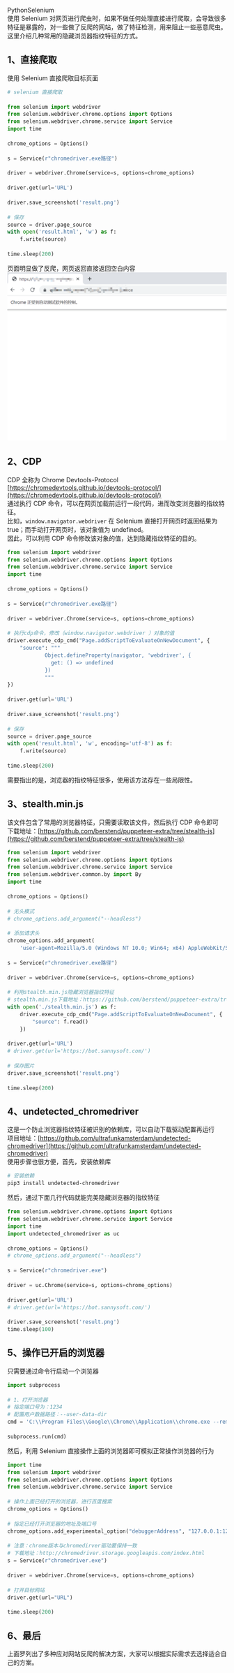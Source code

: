 PythonSelenium<br />使用 Selenium 对网页进行爬虫时，如果不做任何处理直接进行爬取，会导致很多特征是暴露的，对一些做了反爬的网站，做了特征检测，用来阻止一些恶意爬虫。<br />这里介绍几种常用的隐藏浏览器指纹特征的方式。
<a name="PVOew"></a>
## 1、直接爬取
使用 Selenium 直接爬取目标页面
```python
# selenium 直接爬取

from selenium import webdriver
from selenium.webdriver.chrome.options import Options
from selenium.webdriver.chrome.service import Service
import time

chrome_options = Options()

s = Service(r"chromedriver.exe路径")

driver = webdriver.Chrome(service=s, options=chrome_options)

driver.get(url='URL')

driver.save_screenshot('result.png')

# 保存
source = driver.page_source
with open('result.html', 'w') as f:
    f.write(source)

time.sleep(200)
```
页面明显做了反爬，网页返回直接返回空白内容<br />![](./img/1675139479883-3d799953-2117-4f9c-acac-a2594aaed568.png)
<a name="SSNfr"></a>
## 2、CDP
CDP 全称为 Chrome Devtools-Protocol<br />[https://chromedevtools.github.io/devtools-protocol/](https://chromedevtools.github.io/devtools-protocol/)<br />通过执行 CDP 命令，可以在网页加载前运行一段代码，进而改变浏览器的指纹特征。<br />比如，`window.navigator.webdriver` 在 Selenium 直接打开网页时返回结果为 true；而手动打开网页时，该对象值为 undefined。<br />因此，可以利用 CDP 命令修改该对象的值，达到隐藏指纹特征的目的。
```python
from selenium import webdriver
from selenium.webdriver.chrome.options import Options
from selenium.webdriver.chrome.service import Service
import time

chrome_options = Options()

s = Service(r"chromedriver.exe路径")

driver = webdriver.Chrome(service=s, options=chrome_options)

# 执行cdp命令，修改（window.navigator.webdriver ）对象的值
driver.execute_cdp_cmd("Page.addScriptToEvaluateOnNewDocument", {
    "source": """
            Object.defineProperty(navigator, 'webdriver', {
              get: () => undefined
            })
            """
})

driver.get(url='URL')

driver.save_screenshot('result.png')

# 保存
source = driver.page_source
with open('result.html', 'w', encoding='utf-8') as f:
    f.write(source)

time.sleep(200)
```
需要指出的是，浏览器的指纹特征很多，使用该方法存在一些局限性。
<a name="eA3R9"></a>
## 3、stealth.min.js
该文件包含了常用的浏览器特征，只需要读取该文件，然后执行 CDP 命令即可<br />下载地址：[https://github.com/berstend/puppeteer-extra/tree/stealth-js](https://github.com/berstend/puppeteer-extra/tree/stealth-js)
```python
from selenium import webdriver
from selenium.webdriver.chrome.options import Options
from selenium.webdriver.chrome.service import Service
from selenium.webdriver.common.by import By
import time

chrome_options = Options()

# 无头模式
# chrome_options.add_argument("--headless")

# 添加请求头
chrome_options.add_argument(
    'user-agent=Mozilla/5.0 (Windows NT 10.0; Win64; x64) AppleWebKit/537.36 (KHTML, like Gecko) Chrome/109.0.0.0 Safari/537.36')

s = Service(r"chromedriver.exe路径")

driver = webdriver.Chrome(service=s, options=chrome_options)

# 利用stealth.min.js隐藏浏览器指纹特征
# stealth.min.js下载地址：https://github.com/berstend/puppeteer-extra/tree/stealth-js
with open('./stealth.min.js') as f:
    driver.execute_cdp_cmd("Page.addScriptToEvaluateOnNewDocument", {
        "source": f.read()
    })

driver.get(url='URL')
# driver.get(url='https://bot.sannysoft.com/')

# 保存图片
driver.save_screenshot('result.png')

time.sleep(200)
```
<a name="ZFTrc"></a>
## 4、undetected_chromedriver
这是一个防止浏览器指纹特征被识别的依赖库，可以自动下载驱动配置再运行<br />项目地址：[https://github.com/ultrafunkamsterdam/undetected-chromedriver](https://github.com/ultrafunkamsterdam/undetected-chromedriver)<br />使用步骤也很方便，首先，安装依赖库
```bash
# 安装依赖
pip3 install undetected-chromedriver
```
然后，通过下面几行代码就能完美隐藏浏览器的指纹特征
```python
from selenium.webdriver.chrome.options import Options
from selenium.webdriver.chrome.service import Service
import time
import undetected_chromedriver as uc

chrome_options = Options()
# chrome_options.add_argument("--headless")

s = Service(r"chromedriver.exe")

driver = uc.Chrome(service=s, options=chrome_options)

driver.get(url='URL')
# driver.get(url='https://bot.sannysoft.com/')

driver.save_screenshot('result.png')
time.sleep(100)
```
<a name="Thw16"></a>
## 5、操作已开启的浏览器
只需要通过命令行启动一个浏览器
```python
import subprocess

# 1、打开浏览器
# 指定端口号为：1234
# 配置用户数据路径：--user-data-dir
cmd = 'C:\\Program Files\\Google\\Chrome\\Application\\chrome.exe --remote-debugging-port=1234 --user-data-dir="C:\\selenum\\user_data"'

subprocess.run(cmd)
```
然后，利用 Selenium 直接操作上面的浏览器即可模拟正常操作浏览器的行为
```python
import time
from selenium import webdriver
from selenium.webdriver.chrome.options import Options
from selenium.webdriver.chrome.service import Service

# 操作上面已经打开的浏览器，进行百度搜索
chrome_options = Options()

# 指定已经打开浏览器的地址及端口号
chrome_options.add_experimental_option("debuggerAddress", "127.0.0.1:1234")

# 注意：chrome版本与chromedirver驱动要保持一致
# 下载地址：http://chromedriver.storage.googleapis.com/index.html
s = Service(r"chromedriver.exe")

driver = webdriver.Chrome(service=s, options=chrome_options)

# 打开目标网站
driver.get(url="URL")

time.sleep(200)
```
<a name="P84Dv"></a>
## 6、最后
上面罗列出了多种应对网站反爬的解决方案，大家可以根据实际需求去选择适合自己的方案。
